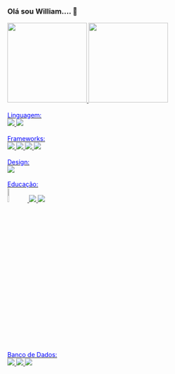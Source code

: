 ### Olá sou William.... 👋

<!--
**william091983/william091983** is a ✨ _special_ ✨ repository because its `README.md` (this file) appears on your GitHub profile.

Here are some ideas to get you started:

- 🔭 I’m currently working on ...
- 🌱 I’m currently learning ...
- 👯 I’m looking to collaborate on ...
- 🤔 I’m looking for help with ...
- 💬 Ask me about ...
- 📫 How to reach me: ...
- 😄 Pronouns: ...
- ⚡ Fun fact: ...
-->



<div>
 <a href="https://github-readme-stats.vercel.app/api?username=william091983"/>

<img height="180em" src="https://github-readme-stats.vercel.app/api/top-langs/?username=william091983&layout=compact&langs_count=7&theme=tokyonight"/>
<img height="180em" src="https://github-readme-stats.vercel.app/api?username=william091983&show_icons=true&theme=tokyonight&amp&include_all_commits=true&count_private=true"/>
</div>
  
<div>
  <br /><font color="blue">Linguagem: <br /></font> 
   <img src="https://img.shields.io/badge/.NET-5C2D91?style=for-the-badge&logo=.net&logoColor=white"/>
   <img src="https://img.shields.io/badge/HTML-239120?style=for-the-badge&logo=html5&logoColor=white"/>
</div>

<div>
 <br /><font color="blue">Frameworks: <br /></font> 
  <img src="https://img.shields.io/badge/Visual_Studio-5C2D91?style=for-the-badge&logo=visual%20studio&logoColor=white"/>
  <img src="https://img.shields.io/badge/sublime_text-%23575757.svg?&style=for-the-badge&logo=sublime-text&logoColor=important"/>
  <img src="https://img.shields.io/badge/Visual_Studio_Code-0078D4?style=for-the-badge&logo=visual%20studio%20code&logoColor=white"/>
  <img src="https://img.shields.io/badge/Angular-DD0031?style=for-the-badge&logo=angular&logoColor=white"/>
</div>

<div>
<br /><font color="blue">Design: <br /></font>
<img src="https://img.shields.io/badge/Figma-F24E1E?style=for-the-badge&logo=figma&logoColor=white"/>
</div>

<div>
<br /><font color="blue">Educação: <br /></font>
<img src="https://www.univem.edu.br/img/site/logo.png" width="9%"/>
<img src="https://img.shields.io/badge/Udemy-EC5252?style=for-the-badge&logo=Udemy&logoColor=white"/>
<img src="https://img.shields.io/badge/Duolingo-58CC02?style=for-the-badge&logo=Duolingo&logoColor=white"/>
</div>

<div>
<br /><font color="blue">Banco de Dados: <br /></font>
<img src="https://img.shields.io/badge/MariaDB-003545?style=for-the-badge&logo=mariadb&logoColor=white"/>
<img src="https://img.shields.io/badge/MySQL-005C84?style=for-the-badge&logo=mysql&logoColor=white"/>
<img src="https://img.shields.io/badge/PostgreSQL-316192?style=for-the-badge&logo=postgresql&logoColor=white"/>
</div>

